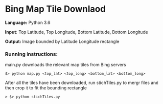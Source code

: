 # Bing Map Tile Downlaod

**Language:** Python 3.6

**Input:** Top Latitude, Top Longitude, Bottom Latitude, Bottom Longitude

**Output:** Image bounded by Latitude Longitude rectangle

### Running instructions:

main.py downloads the relevant map tiles from Bing servers

```
$> python map.py <top_lat> <top_long> <bottom_lat> <bottom_long>
```

After all the tiles have been downloaded, run stichTiles.py to mergr files
and then crop it to fit the bounding rectangle

```
> $> python stichTiles.py
```